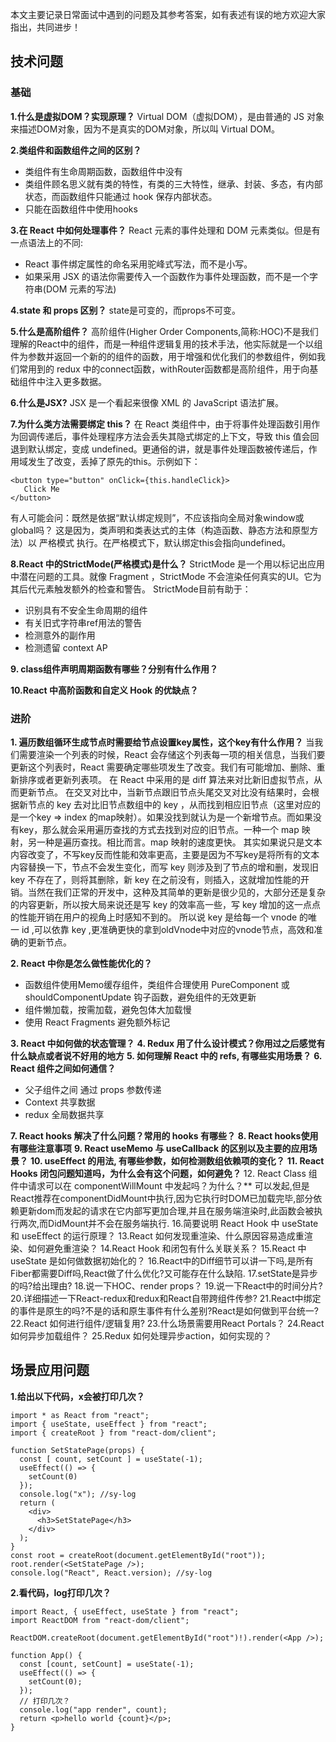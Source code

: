  本文主要记录日常面试中遇到的问题及其参考答案，如有表述有误的地方欢迎大家指出，共同进步！
 
 ## 技术问题
 ### 基础
**1.什么是虚拟DOM？实现原理？**
 Virtual DOM（虚拟DOM），是由普通的 JS 对象来描述DOM对象，因为不是真实的DOM对象，所以叫 Virtual DOM。
 
 **2.类组件和函数组件之间的区别？**
 - 类组件有生命周期函数，函数组件中没有 
 - 类组件顾名思义就有类的特性，有类的三大特性，继承、封装、多态，有内部状态，而函数组件只能通过 hook 保存内部状态。
 - 只能在函数组件中使用hooks

 **3.在 React 中如何处理事件？**
 React 元素的事件处理和 DOM 元素类似。但是有一点语法上的不同:
 - React 事件绑定属性的命名采用驼峰式写法，而不是小写。 
 - 如果采用 JSX 的语法你需要传入一个函数作为事件处理函数，而不是一个字符串(DOM 元素的写法)

 **4.state 和 props 区别？**
state是可变的，而props不可变。

 **5.什么是高阶组件？**
 高阶组件(Higher Order Components,简称:HOC)不是我们理解的React中的组件，而是一种组件逻辑复用的技术手法，他实际就是一个以组件为参数并返回一个新的的组件的函数，用于增强和优化我们的参数组件，例如我们常用到的 redux 中的connect函数，withRouter函数都是高阶组件，用于向基础组件中注入更多数据。

 **6.什么是JSX?**
 JSX 是一个看起来很像 XML 的 JavaScript 语法扩展。
 
 **7.为什么类方法需要绑定 this？**
 在 React 类组件中，由于将事件处理函数引用作为回调传递后，事件处理程序方法会丢失其隐式绑定的上下文，导致 this 值会回退到默认绑定，变成 undefined。更通俗的讲，就是事件处理函数被传递后，作用域发生了改变，丢掉了原先的this。示例如下：
 ```
<button type="button" onClick={this.handleClick}>
    Click Me
</button>
```
有人可能会问：既然是依据“默认绑定规则”，不应该指向全局对象window或global吗？
这是因为，类声明和类表达式的主体（构造函数、静态方法和原型方法）以 严格模式 执行。在严格模式下，默认绑定this会指向undefined。

**8.React 中的StrictMode(严格模式)是什么？** 
StrictMode 是一个用以标记出应用中潜在问题的工具。就像 Fragment ，StrictMode 不会渲染任何真实的UI。它为其后代元素触发额外的检查和警告。
StrictMode目前有助于：
 - 识别具有不安全生命周期的组件 
 - 有关旧式字符串ref用法的警告 
 - 检测意外的副作用 
 - 检测遗留 context AP

 **9. class组件声明周期函数有哪些？分别有什么作用？**

 **10.React 中高阶函数和自定义 Hook 的优缺点？**


 ### 进阶
 **1. 遍历数组循环生成节点时需要给节点设置key属性，这个key有什么作用？**
当我们需要渲染一个列表的时候，React 会存储这个列表每一项的相关信息，当我们要更新这个列表时，React 需要确定哪些项发生了改变。我们有可能增加、删除、重新排序或者更新列表项。
在 React 中采用的是 diff 算法来对比新旧虚拟节点，从而更新节点。 在交叉对比中，当新节点跟旧节点头尾交叉对比没有结果时，会根据新节点的 key 去对比旧节点数组中的 key ，从而找到相应旧节点（这里对应的是一个key => index 的map映射）。如果没找到就认为是一个新增节点。而如果没有key，那么就会采用遍历查找的方式去找到对应的旧节点。一种一个 map 映射，另一种是遍历查找。相比而言。map 映射的速度更快。
其实如果说只是文本内容改变了，不写key反而性能和效率更高，主要是因为不写key是将所有的文本内容替换一下，节点不会发生变化，而写 key 则涉及到了节点的增和删，发现旧 key 不存在了，则将其删除，新 key 在之前没有，则插入，这就增加性能的开销。当然在我们正常的开发中，这种及其简单的更新是很少见的，大部分还是复杂的内容更新，所以按大局来说还是写 key 的效率高一些，写 key 增加的这一点点的性能开销在用户的视角上时感知不到的。
所以说 key 是给每一个 vnode 的唯一 id ,可以依靠 key ,更准确更快的拿到oldVnode中对应的vnode节点，高效和准确的更新节点。

 **2. React 中你是怎么做性能优化的？**

 - 函数组件使用Memo缓存组件，类组件合理使用 PureComponent 或 shouldComponentUpdate 钩子函数，避免组件的无效更新
 - 组件懒加载，按需加载，避免包体大加载慢
 - 使用 React Fragments 避免额外标记

 **3. React 中如何做的状态管理？**
 **4. Redux 用了什么设计模式？你用过之后感觉有什么缺点或者说不好用的地方**
 **5. 如何理解 React 中的 refs, 有哪些实用场景？**
 **6. React 组件之间如何通信？**
 - 父子组件之间 通过 props 参数传递
 - Context 共享数据
 - redux 全局数据共享

 **7. React hooks 解决了什么问题？常用的 hooks 有哪些？**
 **8. React hooks使用有哪些注意事项**
 **9. React useMemo 与 useCallback 的区别以及主要的应用场景？**
 **10. useEffect 的用法, 有哪些参数，如何检测数组依赖项的变化？** 
 **11. React Hooks 闭包问题知道吗，为什么会有这个问题，如何避免？**
 12. React Class 组件中请求可以在 componentWillMount 中发起吗？为什么？**
 可以发起,但是React推荐在componentDidMount中执行,因为它执行时DOM已加载完毕,部分依赖更新dom而发起的请求在它内部写更加合理,并且在服务端渲染时,此函数会被执行两次,而DidMount并不会在服务端执行. 16.简要说明 React Hook 中 useState 和 useEffect 的运行原理？
 13.React 如何发现重渲染、什么原因容易造成重渲染、如何避免重渲染？
 14.React Hook 和闭包有什么关联关系？
 15.React 中 useState 是如何做数据初始化的？
 16.React中的Diff细节可以讲一下吗,是所有Fiber都需要Diff吗,React做了什么优化?又可能存在什么缺陷.
 17.setState是异步的吗?给出理由?
 18.说一下HOC、render props？
 19.说一下React中的时间分片?
 20.详细描述一下React-redux和redux和React自带跨组件传参?
 21.React中绑定的事件是原生的吗?不是的话和原生事件有什么差别?React是如何做到平台统一?
 22.React 如何进行组件/逻辑复用?
 23.什么场景需要用React Portals？
 24.React 如何异步加载组件？
 25.Redux 如何处理异步action，如何实现的？
 
 
  ## 场景应用问题 
**1.给出以下代码，x会被打印几次？**
```
import * as React from "react";
import { useState, useEffect } from "react";
import { createRoot } from "react-dom/client";

function SetStatePage(props) {
  const [ count, setCount ] = useState(-1);
  useEffect(() => {
    setCount(0)
  });
  console.log("x"); //sy-log
  return (
    <div>
      <h3>SetStatePage</h3>
    </div>
  );
}
const root = createRoot(document.getElementById("root"));
root.render(<SetStatePage />);
console.log("React", React.version); //sy-log
```
**2.看代码，log打印几次？**
```
import React, { useEffect, useState } from "react";
import ReactDOM from "react-dom/client";

ReactDOM.createRoot(document.getElementById("root")!).render(<App />);

function App() {
  const [count, setCount] = useState(-1);
  useEffect(() => {
    setCount(0);
  });
  // 打印几次？
  console.log("app render", count);
  return <p>hello world {count}</p>;
}
```

